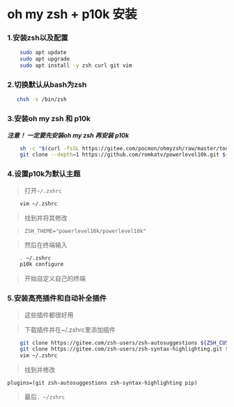 # oh my zsh + p10k 安装

### 1.安装zsh以及配置

```bash
    sudo apt update
    sudo apt upgrade
    sudo apt install -y zsh curl git vim
```

### 2.切换默认从bash为zsh
```bash
   chsh -s /bin/zsh  
``` 

### 3.安装oh my zsh 和 p10k

***注意！ 一定要先安装oh my zsh 再安装 p10k***

```bash
    sh -c "$(curl -fsSL https://gitee.com/pocmon/ohmyzsh/raw/master/tools/install.sh)"h
    git clone --depth=1 https://github.com/romkatv/powerlevel10k.git ${ZSH_CUSTOM:-$HOME/.oh-my-zsh/custom}/themes/powerlevel10k
```
### 4.设置p10k为默认主题

> 打开`~/.zshrc`

```bash
    vim ~/.zshrc
```

> 找到并将其修改 

> `ZSH_THEME="powerlevel10k/powerlevel10k"`

> 然后在终端输入

```bash
    . ~/.zshrc
    p10k configure
```
> 开始自定义自己的终端

### 5.安装高亮插件和自动补全插件

> 这些插件都很好用
    
> 下载插件并在~/.zshrc里添加插件

```bash
    git clone https://gitee.com/zsh-users/zsh-autosuggestions ${ZSH_CUSTOM:-~/.oh-my-zsh/custom}/plugins/zsh-autosuggestions 
    git clone https://gitee.com/zsh-users/zsh-syntax-highlighting.git ${ZSH_CUSTOM:-~/.oh-my-zsh/custom}/plugins/zsh-syntax-highlighting
    vim ~/.zshrc
```

> 找到并修改

`plugins=(git zsh-autosuggestions zsh-syntax-highlighting pip)`

> 最后`. ~/zshrc`
